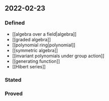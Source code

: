 ## 2022-02-23
### Defined
- [[algebra over a field|algebra]]
- [[graded algebra]]
- [[polynomial ring|polynomial]]
- [[symmetric algebra]]
- [[invariant polynomials under group action]]
- [[generating function]]
- [[Hibert series]]
### Stated
### Proved